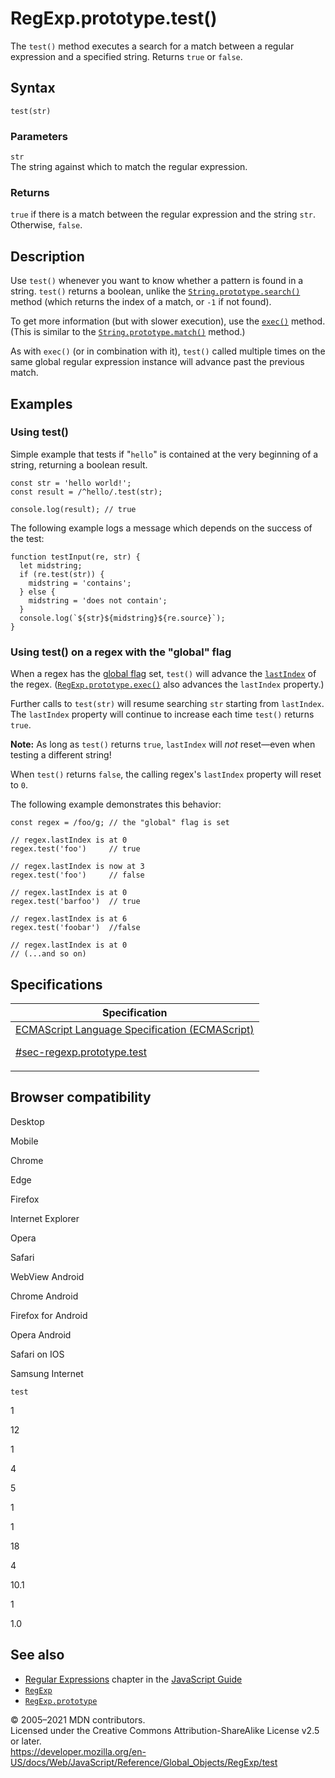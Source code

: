 # RegExp.prototype.test()

The `test()` method executes a search for a match between a regular expression and a specified string. Returns `true` or `false`.

## Syntax

    test(str)

### Parameters

`str`  
The string against which to match the regular expression.

### Returns

`true` if there is a match between the regular expression and the string `str`. Otherwise, `false`.

## Description

Use `test()` whenever you want to know whether a pattern is found in a string. `test()` returns a boolean, unlike the [`String.prototype.search()`](../string/search) method (which returns the index of a match, or `-1` if not found).

To get more information (but with slower execution), use the [`exec()`](exec) method. (This is similar to the [`String.prototype.match()`](../string/match) method.)

As with `exec()` (or in combination with it), `test()` called multiple times on the same global regular expression instance will advance past the previous match.

## Examples

### Using test()

Simple example that tests if "`hello`" is contained at the very beginning of a string, returning a boolean result.

    const str = 'hello world!';
    const result = /^hello/.test(str);

    console.log(result); // true

The following example logs a message which depends on the success of the test:

    function testInput(re, str) {
      let midstring;
      if (re.test(str)) {
        midstring = 'contains';
      } else {
        midstring = 'does not contain';
      }
      console.log(`${str}${midstring}${re.source}`);
    }

### Using test() on a regex with the "global" flag

When a regex has the [global flag](https://developer.mozilla.org/en-US/docs/Web/JavaScript/Guide/Regular_Expressions#advanced_searching_with_flags_2) set, `test()` will advance the [`lastIndex`](lastindex) of the regex. ([`RegExp.prototype.exec()`](exec) also advances the `lastIndex` property.)

Further calls to `test(str)` will resume searching `str` starting from `lastIndex`. The `lastIndex` property will continue to increase each time `test()` returns `true`.

**Note:** As long as `test()` returns `true`, `lastIndex` will _not_ reset—even when testing a different string!

When `test()` returns `false`, the calling regex's `lastIndex` property will reset to `0`.

The following example demonstrates this behavior:

    const regex = /foo/g; // the "global" flag is set

    // regex.lastIndex is at 0
    regex.test('foo')     // true

    // regex.lastIndex is now at 3
    regex.test('foo')     // false

    // regex.lastIndex is at 0
    regex.test('barfoo')  // true

    // regex.lastIndex is at 6
    regex.test('foobar')  //false

    // regex.lastIndex is at 0
    // (...and so on)

## Specifications

<table><thead><tr class="header"><th>Specification</th></tr></thead><tbody><tr class="odd"><td><a href="https://tc39.es/ecma262/#sec-regexp.prototype.test">ECMAScript Language Specification (ECMAScript) 
<br/>

<span class="small">#sec-regexp.prototype.test</span></a></td></tr></tbody></table>

## Browser compatibility

Desktop

Mobile

Chrome

Edge

Firefox

Internet Explorer

Opera

Safari

WebView Android

Chrome Android

Firefox for Android

Opera Android

Safari on IOS

Samsung Internet

`test`

1

12

1

4

5

1

1

18

4

10.1

1

1.0

## See also

-   [Regular Expressions](https://developer.mozilla.org/en-US/docs/Web/JavaScript/Guide/Regular_Expressions) chapter in the [JavaScript Guide](https://developer.mozilla.org/en-US/docs/Web/JavaScript/Guide)
-   [`RegExp`](../regexp)
-   [`RegExp.prototype`](../regexp)

© 2005–2021 MDN contributors.  
Licensed under the Creative Commons Attribution-ShareAlike License v2.5 or later.  
<a href="https://developer.mozilla.org/en-US/docs/Web/JavaScript/Reference/Global_Objects/RegExp/test" class="_attribution-link">https://developer.mozilla.org/en-US/docs/Web/JavaScript/Reference/Global_Objects/RegExp/test</a>
